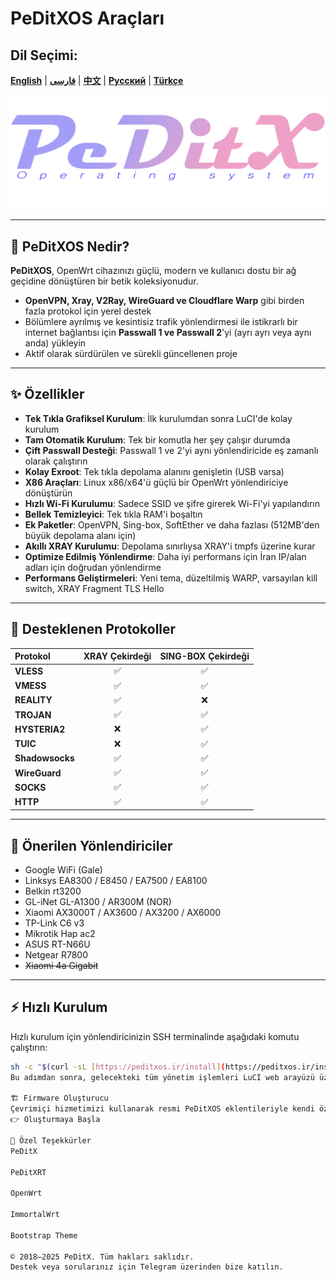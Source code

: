 # PeDitXOS Araçları

## Dil Seçimi:

[**English**](README.md) | [**فارسی**](README_fa.md) | [**中文**](README_zh.md) | [**Русский**](README_ru.md) | [**Türkçe**](README_tr.md)

![PeDitX Banner](https://raw.githubusercontent.com/peditx/luci-theme-peditx/refs/heads/main/luasrc/brand.png)

---

## 🚀 PeDitXOS Nedir?
**PeDitXOS**, OpenWrt cihazınızı güçlü, modern ve kullanıcı dostu bir ağ geçidine dönüştüren bir betik koleksiyonudur.

- **OpenVPN, Xray, V2Ray, WireGuard ve Cloudflare Warp** gibi birden fazla protokol için yerel destek
- Bölümlere ayrılmış ve kesintisiz trafik yönlendirmesi ile istikrarlı bir internet bağlantısı için **Passwall 1 ve Passwall 2**'yi (ayrı ayrı veya aynı anda) yükleyin
- Aktif olarak sürdürülen ve sürekli güncellenen proje

---

## ✨ Özellikler
- **Tek Tıkla Grafiksel Kurulum**: İlk kurulumdan sonra LuCI'de kolay kurulum
- **Tam Otomatik Kurulum**: Tek bir komutla her şey çalışır durumda
- **Çift Passwall Desteği**: Passwall 1 ve 2'yi aynı yönlendiricide eş zamanlı olarak çalıştırın
- **Kolay Exroot**: Tek tıkla depolama alanını genişletin (USB varsa)
- **X86 Araçları**: Linux x86/x64'ü güçlü bir OpenWrt yönlendiriciye dönüştürün
- **Hızlı Wi-Fi Kurulumu**: Sadece SSID ve şifre girerek Wi-Fi'yi yapılandırın
- **Bellek Temizleyici**: Tek tıkla RAM'i boşaltın
- **Ek Paketler**: OpenVPN, Sing-box, SoftEther ve daha fazlası (512MB'den büyük depolama alanı için)
- **Akıllı XRAY Kurulumu**: Depolama sınırlıysa XRAY'i tmpfs üzerine kurar
- **Optimize Edilmiş Yönlendirme**: Daha iyi performans için İran IP/alan adları için doğrudan yönlendirme
- **Performans Geliştirmeleri**: Yeni tema, düzeltilmiş WARP, varsayılan kill switch, XRAY Fragment TLS Hello

---

## 📡 Desteklenen Protokoller

| Protokol | XRAY Çekirdeği | SING-BOX Çekirdeği |
| :--- | :---: | :---: |
| **VLESS** | ✅ | ✅ |
| **VMESS** | ✅ | ✅ |
| **REALITY** | ✅ | ❌ |
| **TROJAN** | ✅ | ✅ |
| **HYSTERIA2** | ❌ | ✅ |
| **TUIC** | ❌ | ✅ |
| **Shadowsocks** | ✅ | ✅ |
| **WireGuard** | ✅ | ✅ |
| **SOCKS** | ✅ | ✅ |
| **HTTP** | ✅ | ✅ |

---

## 📶 Önerilen Yönlendiriciler
- Google WiFi (Gale)
- Linksys EA8300 / E8450 / EA7500 / EA8100
- Belkin rt3200
- GL-iNet GL-A1300 / AR300M (NOR)
- Xiaomi AX3000T / AX3600 / AX3200 / AX6000
- TP-Link C6 v3
- Mikrotik Hap ac2
- ASUS RT-N66U
- Netgear R7800
- ~~Xiaomi 4a Gigabit~~

---

## ⚡ Hızlı Kurulum
Hızlı kurulum için yönlendiricinizin SSH terminalinde aşağıdaki komutu çalıştırın:

```bash
sh -c "$(curl -sL [https://peditxos.ir/install](https://peditxos.ir/install))" ```
Bu adımdan sonra, gelecekteki tüm yönetim işlemleri LuCI web arayüzü üzerinden yapılabilir.

🏗️ Firmware Oluşturucu
Çevrimiçi hizmetimizi kullanarak resmi PeDitXOS eklentileriyle kendi özel OpenWrt firmware imajınızı oluşturun:
👉 Oluşturmaya Başla

🙏 Özel Teşekkürler
PeDitX

PeDitXRT

OpenWrt

ImmortalWrt

Bootstrap Theme

© 2018–2025 PeDitX. Tüm hakları saklıdır.
Destek veya sorularınız için Telegram üzerinden bize katılın.
